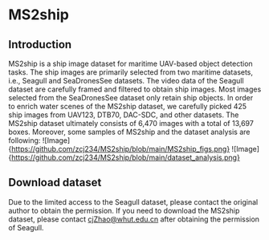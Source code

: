 # MS2ship

## Introduction
MS2ship is a ship image dataset for maritime UAV-based object detection tasks. The ship images are primarily selected from two maritime datasets, i.e., Seagull and SeaDronesSee datasets. The video data of the Seagull dataset are carefully framed and filtered to obtain ship images. Most images selected from the SeaDronesSee dataset only retain ship objects. In order to enrich water scenes of the MS2ship dataset, we carefully picked 425 ship images from UAV123, DTB70, DAC-SDC, and other datasets. The MS2ship dataset ultimately consists of 6,470 images with a total of 13,697 boxes. Moreover, some samples of MS2ship and the dataset analysis are following:
![Image]{https://github.com/zcj234/MS2ship/blob/main/MS2ship_figs.png}
![Image]{https://github.com/zcj234/MS2ship/blob/main/dataset_analysis.png}

## Download dataset
Due to the limited access to the Seagull dataset, please contact the original author to obtain the permission. If you need to download the MS2ship dataset, please contact cjZhao@whut.edu.cn after obtaining the permission of Seagull.
